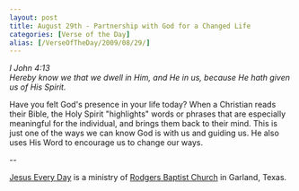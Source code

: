 ```yaml
---
layout: post
title: August 29th - Partnership with God for a Changed Life
categories: [Verse of the Day]
alias: [/VerseOfTheDay/2009/08/29/]
---
```


_I John 4:13  
Hereby know we that we dwell in Him, and He in us, because He hath
given us of His Spirit._

Have you felt God's presence in your life today? When a Christian
reads their Bible, the Holy Spirit "highlights" words or phrases that
are especially meaningful for the individual, and brings them back to
their mind. This is just one of the ways we can know God is with us
and guiding us. He also uses His Word to encourage us to change our
ways.

 --

<a href=http://jesuseveryday.net>Jesus Every Day</a> is a ministry of <a href=http://rodgersbaptist.net>Rodgers Baptist Church</a> in Garland, Texas.
